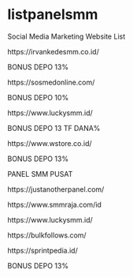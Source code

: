# listpanelsmm

Social Media Marketing Website List
<p>https://irvankedesmm.co.id/</p>
<p>BONUS DEPO 13%</p>
  
<p>https://sosmedonline.com/</p>
<p>BONUS DEPO 10%</p>

<p>https://www.luckysmm.id/</p>
<p>BONUS DEPO 13 TF DANA%</p>

<p>https://www.wstore.co.id/</p>
<p>BONUS DEPO 13%</p>

<p>PANEL SMM PUSAT</p>
<p>https://justanotherpanel.com/</p>
<p>https://www.smmraja.com/id</p>
<p>https://www.luckysmm.id/</p>
<p>https://bulkfollows.com/</p>
<p>https://sprintpedia.id/</p>
<p>BONUS DEPO 13%</p>


